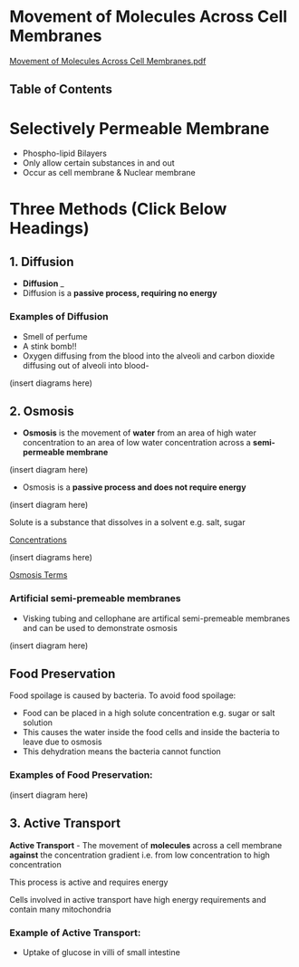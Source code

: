 # Movement of Molecules Across Cell Membranes

[Movement of Molecules Across Cell Membranes.pdf](Movement%20o%2074521/Movement_of_Molecules_Across_Cell_Membranes.pdf)

## Table of Contents

# Selectively Permeable Membrane

- Phospho-lipid Bilayers
- Only allow certain substances in and out
- Occur as cell membrane & Nuclear 
membrane

# Three Methods (Click Below Headings)

## 1. Diffusion

- **Diffusion** _
- Diffusion is a **passive process, requiring no energy**

### Examples of Diffusion

- Smell of perfume
- A stink bomb!!
- Oxygen diffusing from the blood into the alveoli and carbon dioxide diffusing out of alveoli into blood-

(insert diagrams here)

## 2. Osmosis

- **Osmosis** is the movement of **water** from an area of high water concentration to an area of low water concentration across a **semi-permeable membrane**

(insert diagram here)

- Osmosis is a **passive process and does not require energy**

(insert diagram here)

Solute is a substance that dissolves in a solvent e.g. salt, sugar

[Concentrations](Movement%20o%2074521/Concentrat%20157f2.csv)

(insert diagrams here)

[Osmosis Terms](Movement%20o%2074521/Osmosis%20Te%20649db.csv)

### Artificial semi-premeable membranes

- Visking tubing and cellophane are artifical semi-premeable membranes and can be used to demonstrate osmosis

(insert diagram here)

## Food Preservation

Food spoilage is caused by bacteria. To avoid food spoilage:

- Food can be placed in a high solute concentration e.g. sugar or salt solution
- This causes the water inside the food cells and inside the bacteria to leave due to osmosis
- This dehydration means the bacteria cannot function

### Examples of Food Preservation:

(insert diagram here)

## 3. Active Transport

**Active Transport** - The movement of **molecules** across a cell membrane **against** the concentration gradient i.e. from low concentration to high concentration

This process is active and requires energy

Cells involved in active transport have high energy requirements and contain many mitochondria

### Example of Active Transport:

- Uptake of glucose in villi of small intestine